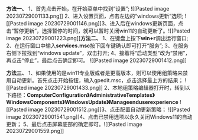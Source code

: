 **方法一、**
1、首先点击开始，在开始菜单中找到“设置”;
![[Pasted image 20230729001133.png]]
2、进入设置页面，点击左边的“windows更新”选项;
![[Pasted image 20230729001146.png]]3、进入后在windows更新页面，点击“暂停更新”，选择暂停的时间，就可以暂时关闭win11的自动更新了。![[Pasted image 20230729001223.png]]**方法二、** 
1、在键盘上按下**win+r**调出运行窗口;
2、在运行窗口中输入**services.msc**按下回车键确认即可打开“服务”;
3、在服务右侧下拉找到“windows update”，双击打开;
4、接着将“启动类型”改为“禁用”，再点击“停止”，最后点击确定即可。
![[Pasted image 20230729001412.png]]

**方法三、**
1、如果使用的是win11专业版或者是更高版本，则可以使用组策略来禁用自动更新。首先点击开始按钮，输入gpedit.msc，点击选择最上方的结果；
![[Pasted image 20230729001433.png]]
2、本地组策略编辑器打开时，转到以下路径：**ComputerConfiguration》AdministrativeTemplates》WindowsComponents》WindowsUpdate》Manageenduserexperience**
![[Pasted image 20230729001512.png]]3、点击配置自动更新策略；
![[Pasted image 20230729001541.png]]4、点击已禁用选项以永久关闭Windows11的自动更新；
5、最后点击屏幕底部的确定即可。![[Pasted image 20230729001559.png]]
